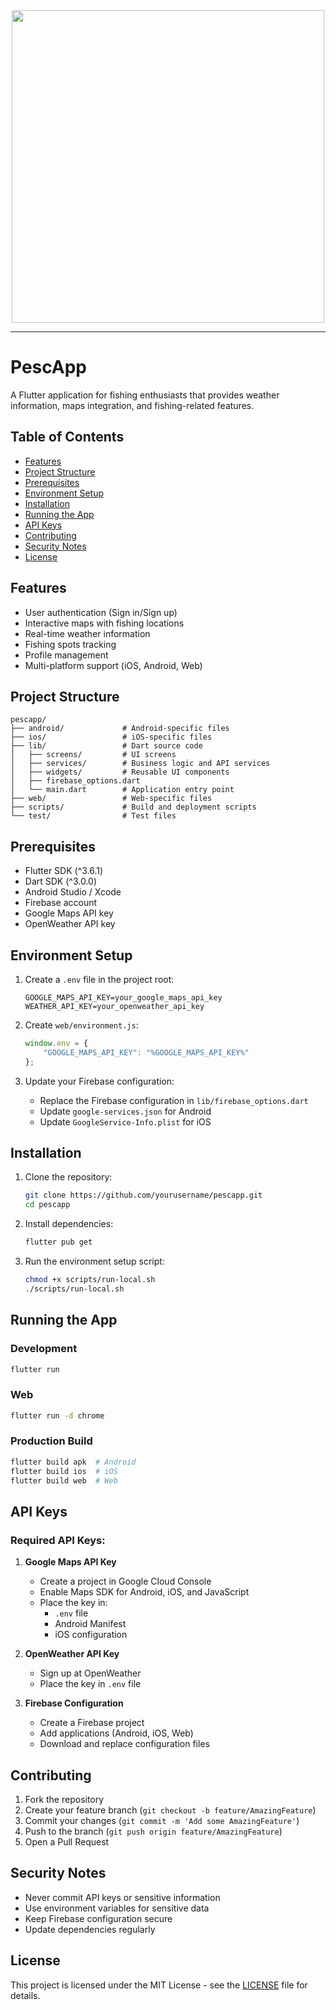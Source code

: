 <div align='center'>
  <img src='https://github.com/user-attachments/assets/c5e80af1-30d6-4532-be16-8ca90cb85fa5' width='500px' />
</div>


---

# PescApp

A Flutter application for fishing enthusiasts that provides weather information, maps integration, and fishing-related features.

## Table of Contents
- [Features](#features)
- [Project Structure](#project-structure)
- [Prerequisites](#prerequisites)
- [Environment Setup](#environment-setup)
- [Installation](#installation)
- [Running the App](#running-the-app)
- [API Keys](#api-keys)
- [Contributing](#contributing)
- [Security Notes](#security-notes)
- [License](#license)

## Features
- User authentication (Sign in/Sign up)
- Interactive maps with fishing locations
- Real-time weather information
- Fishing spots tracking
- Profile management
- Multi-platform support (iOS, Android, Web)

## Project Structure
```plaintext
pescapp/
├── android/             # Android-specific files
├── ios/                 # iOS-specific files
├── lib/                 # Dart source code
│   ├── screens/         # UI screens
│   ├── services/        # Business logic and API services
│   ├── widgets/         # Reusable UI components
│   ├── firebase_options.dart
│   └── main.dart        # Application entry point
├── web/                 # Web-specific files
├── scripts/             # Build and deployment scripts
└── test/                # Test files
```

## Prerequisites
- Flutter SDK (^3.6.1)
- Dart SDK (^3.0.0)
- Android Studio / Xcode
- Firebase account
- Google Maps API key
- OpenWeather API key

## Environment Setup

1. Create a `.env` file in the project root:
   ```plaintext
   GOOGLE_MAPS_API_KEY=your_google_maps_api_key
   WEATHER_API_KEY=your_openweather_api_key
   ```

2. Create `web/environment.js`:
   ```javascript
   window.env = {
       "GOOGLE_MAPS_API_KEY": "%GOOGLE_MAPS_API_KEY%"
   };
   ```

3. Update your Firebase configuration:
   - Replace the Firebase configuration in `lib/firebase_options.dart`
   - Update `google-services.json` for Android
   - Update `GoogleService-Info.plist` for iOS

## Installation

1. Clone the repository:
   ```bash
   git clone https://github.com/yourusername/pescapp.git
   cd pescapp
   ```

2. Install dependencies:
   ```bash
   flutter pub get
   ```

3. Run the environment setup script:
   ```bash
   chmod +x scripts/run-local.sh
   ./scripts/run-local.sh
   ```

## Running the App

### Development
```bash
flutter run
```

### Web
```bash
flutter run -d chrome
```

### Production Build
```bash
flutter build apk  # Android
flutter build ios  # iOS
flutter build web  # Web
```

## API Keys

### Required API Keys:
1. **Google Maps API Key**
   - Create a project in Google Cloud Console
   - Enable Maps SDK for Android, iOS, and JavaScript
   - Place the key in:
     - `.env` file
     - Android Manifest
     - iOS configuration

2. **OpenWeather API Key**
   - Sign up at OpenWeather
   - Place the key in `.env` file

3. **Firebase Configuration**
   - Create a Firebase project
   - Add applications (Android, iOS, Web)
   - Download and replace configuration files

## Contributing

1. Fork the repository
2. Create your feature branch (`git checkout -b feature/AmazingFeature`)
3. Commit your changes (`git commit -m 'Add some AmazingFeature'`)
4. Push to the branch (`git push origin feature/AmazingFeature`)
5. Open a Pull Request

## Security Notes
- Never commit API keys or sensitive information
- Use environment variables for sensitive data
- Keep Firebase configuration secure
- Update dependencies regularly

## License

This project is licensed under the MIT License - see the [LICENSE](LICENSE) file for details.
